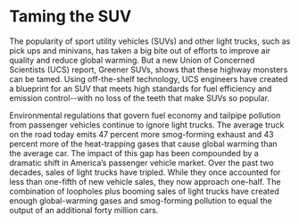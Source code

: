 # Taming the SUV
The popularity of sport utility vehicles (SUVs) and other light trucks, such as pick ups and minivans, has taken a big bite out of efforts to improve air quality and reduce global warming. But a new Union of Concerned Scientists (UCS) report, Greener SUVs, shows that these highway monsters can be tamed. Using off-the-shelf technology, UCS engineers have created a blueprint for an SUV that meets high standards for fuel efficiency and emission control--with no loss of the teeth that make SUVs so popular.

Environmental regulations that govern fuel economy and tailpipe pollution from passenger vehicles continue to ignore light trucks. The average truck on the road today emits 47 percent more smog-forming exhaust and 43 percent more of the heat-trapping gases that cause global warming than the average car. The impact of this gap has been compounded by a dramatic shift in America’s passenger vehicle market. Over the past two decades, sales of light trucks have tripled. While they once accounted for less than one-fifth of new vehicle sales, they now approach one-half. The combination of loopholes plus booming sales of light trucks have created enough global-warming gases and smog-forming pollution to equal the output of an additional forty million cars.